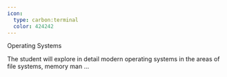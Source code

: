 ```yaml
---
icon:
  type: carbon:terminal
  color: 424242
---
```


Operating Systems

The student will explore in detail modern operating systems in the areas of file systems, memory man ... 
